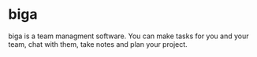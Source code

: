 # biga
biga is a team managment software. You can make tasks for you and your team, chat with them, take notes and plan your project.
